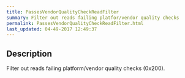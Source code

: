 ```yaml
---
title: PassesVendorQualityCheckReadFilter
summary: Filter out reads failing platfor/vendor quality checks
permalink: PassesVendorQualityCheckReadFilter.html
last_updated: 04-49-2017 12:49:37
---
```


## Description

Filter out reads failing platform/vendor quality checks (0x200).

